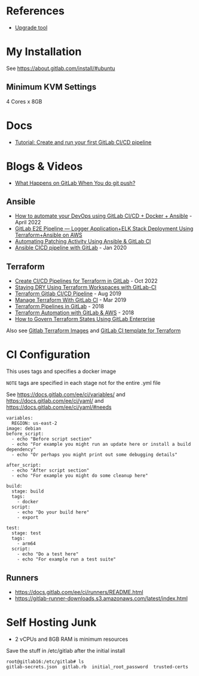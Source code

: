 # References
- [Upgrade tool](https://gitlab-com.gitlab.io/support/toolbox/upgrade-path/)

# My Installation

See https://about.gitlab.com/install/#ubuntu

## Minimum KVM Settings

4 Cores x 8GB

# Docs
- [Tutorial: Create and run your first GitLab CI/CD pipeline](https://docs.gitlab.com/ee/ci/quick_start/index.html)

# Blogs & Videos
- [What Happens on GitLab When You do git push?](https://nanmu.me/en/posts/2022/what-happens-on-gitlab-when-you-do-git-push/)

## Ansible
- [How to automate your DevOps using GitLab CI/CD + Docker + Ansible](https://medium.com/@a.golmirzaei/how-to-automate-your-devops-using-gitlab-ci-cd-docker-ansible-a32de7a116fc) - April 2022
- [GitLab E2E Pipeline — Logger Application+ELK Stack Deployment Using Terraform+Ansible on AWS](https://awstip.com/gitlab-e2e-pipeline-logger-application-elk-stack-deployment-using-terraform-ansible-on-aws-78e5d94bd088)
- [Automating Patching Activity Using Ansible & GitLab CI](https://aws.plainenglish.io/automating-patching-activity-using-ansible-gitlab-ci-f63747515a12)
- [Ansible CICD pipeline with GitLab](https://kruyt.org/ansible-ci-with-gitlab/) - Jan 2020

## Terraform
- [Create CI/CD Pipelines for Terraform in GitLab](https://medium.com/aws-in-plain-english/create-ci-cd-pipelines-for-terraform-in-gitlab-f3f6239b6724) - Oct 2022
- [Staying DRY Using Terraform Workspaces with GitLab-CI](https://www.youtube.com/watch?v=PtxtGPxCaQ8)
- [Terraform Gitlab CI/CD Pipeline](https://blog.terraforge.io/posts/terraform-gitlab-ci-cd-pipeline/) - Aug 2019
- [Manage Terraform With GitLab CI](https://medium.com/@dbourgeois23/manage-terraform-with-gitlab-ci-5c24005eb62a) - Mar 2019
- [Terraform Pipelines in GitLab](https://medium.com/@timhberry/terraform-pipelines-in-gitlab-415b9d842596) - 2018
- [Terraform Automation with GitLab & AWS](https://www.nvisia.com/insights/terraform-automation-with-gitlab-aws) - 2018
- [How to Govern Terraform States Using GitLab Enterprise](https://www.gofirefly.io/blog/how-to-govern-terraform-states-using-gitlab-enterprise)

Also see [Gitlab Terraform Images](https://gitlab.com/gitlab-org/terraform-images) and [GitLab CI template for Terraform](https://to-be-continuous.gitlab.io/doc/ref/terraform/)


# CI Configuration

This uses tags and specifies a docker image

`NOTE` tags are specified in each stage not for the entire .yml file

See https://docs.gitlab.com/ee/ci/variables/ and https://docs.gitlab.com/ee/ci/yaml/ and https://docs.gitlab.com/ee/ci/yaml/#needs


```
variables:
  REGION: us-east-2
image: debian
before_script:
  - echo "Before script section"
  - echo "For example you might run an update here or install a build dependency"
  - echo "Or perhaps you might print out some debugging details"

after_script:
  - echo "After script section"
  - echo "For example you might do some cleanup here"

build:
  stage: build
  tags:
    - docker
  script:
    - echo "Do your build here"
    - export

test:
  stage: test
  tags:
    - arm64
  script:
    - echo "Do a test here"
    - echo "For example run a test suite"
```

## Runners

- https://docs.gitlab.com/ee/ci/runners/README.html 
- https://gitlab-runner-downloads.s3.amazonaws.com/latest/index.html

# Self Hosting Junk

- 2 vCPUs and 8GB RAM is minimum resources

Save the stuff in /etc/gitlab after the initial install

```
root@gitlab16:/etc/gitlab# ls
gitlab-secrets.json  gitlab.rb  initial_root_password  trusted-certs
```
